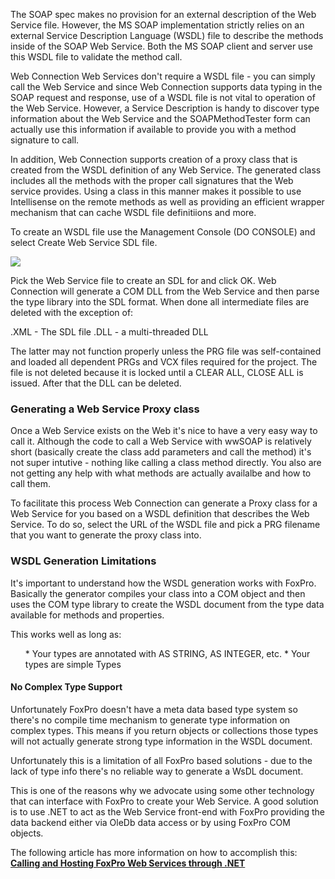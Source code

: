 ﻿The SOAP spec makes no provision for an external description of the Web Service file. However, the MS SOAP implementation strictly relies on an external Service Description Language (WSDL) file to describe the methods inside of the SOAP Web Service. Both the MS SOAP client and server use this WSDL file to validate the method call.

Web Connection Web Services don't require a WSDL file - you can simply call the Web Service and since Web Connection supports data typing in the SOAP request and response, use of a WSDL file is not vital to operation of the Web Service. However, a Service Description is handy to discover type information about the Web Service and the SOAPMethodTester form can actually use this information if available to provide you with a method signature to call. 

In addition, Web Connection supports creation of a proxy class that is created from the WSDL definition of any Web Service. The generated class includes all the methods with the proper call signatures that the Web service provides. Using a class in this manner makes it possible to use Intellisense on the remote methods as well as providing an efficient wrapper mechanism that can cache WSDL file definitiions and more.

To create an WSDL file use the Management Console (DO CONSOLE) and select Create Web Service SDL file.

![](IMAGES%5CMANAGEMENTCONSOLE%5CWEBSERVICETOSDL.GIF)

Pick the Web Service file to create an SDL for and click OK. Web Connection will generate a COM DLL from the Web Service and then parse the type library into the SDL format. When done all intermediate files are deleted with the exception of:

<yourwebservice>.XML    - The SDL file
<yourwebservice>.DLL     - a multi-threaded DLL

The latter may not function properly unless the PRG file was self-contained and loaded all dependent PRGs and VCX files required for the project. The file is not deleted because it is locked until a CLEAR ALL, CLOSE ALL is issued. After that the DLL can be deleted.

### Generating a Web Service Proxy class
Once a Web Service exists on the Web it's nice to have a very easy way to call it. Although the code to call a Web Service with wwSOAP is relatively short (basically create the class add parameters and call the method) it's not super intutive - nothing like calling a class method directly. You also are not getting any help with what methods are actually availalbe and how to call them.

To facilitate this process Web Connection can generate a Proxy class for a Web Service for you based on a WSDL definition that describes the Web Service. To do so, select the URL of the WSDL file and pick a PRG filename that you want to generate the proxy class into.

### WSDL Generation Limitations
It's important to understand how the WSDL generation works with FoxPro. Basically the generator compiles your class into a COM object and then uses the COM type library to create the WSDL document from the type data available for methods and properties.

This works well as long as:

<ul>
* Your types are annotated with AS STRING, AS INTEGER, etc.
* Your types are simple Types
</ul>

#### No Complex Type Support
Unfortunately FoxPro doesn't have a meta data based type system so there's no compile time mechanism to generate type information on complex types. This means if you return objects or collections those types will not actually generate strong type information in the WSDL document.

Unfortunately this is a limitation of all FoxPro based solutions - due to the lack of type info there's no reliable way to generate a WsDL document. 

This is one of the reasons why we advocate using some other technology that can interface with FoxPro to create your Web Service. A good solution is to use .NET to act as the Web Service front-end with FoxPro providing the data backend either via OleDb data access or by using FoxPro COM objects.

The following article has more information on how to accomplish this:
**<a href="http://www.west-wind.com/presentations/foxdotnetwebservices/" target="top">Calling and Hosting FoxPro Web Services through .NET</a>**